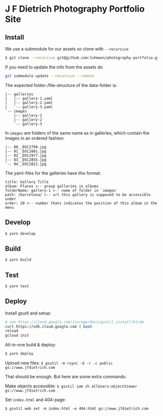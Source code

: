 # J F Dietrich Photography Portfolio Site

## Install

We use a submodule for our assets so clone with `--recursive`

```sh
$ git clone --recursive git@github.com:luhmann/photography-portfolio.git
```

If you need to update the info from the assets do

```sh
git submodule update --recursive --remote
```

The expected folder-/file-structure of the data-folder is:

```
|-- galleries
|   |-- gallery-1.yaml
|   |-- gallery-2.yaml
|   `-- gallery-3.yaml
`-- images
    |-- gallery-1
    |-- gallery-2
    `-- gallery-3
```

In `images` are folders of the same name as in galleries, which contain the images in an ordered fashion:

```
|-- 00__DSC2799.jpg
|-- 01__DSC2801.jpg
|-- 02__DSC2977.jpg
|-- 03__DSC2855.jpg
`-- 04__DSC2821.jpg
```

The yaml-files for the galleries have this format:

```
title: Gallery Title
album: Places <-- group galleries in albums
folderName: gallery-1 <-- name of folder in `images`
path: /barcelona/ <-- url this gallery is supposed to be accessible under
order: 20 <-- number thats indicates the position of this album in the menu
```

## Develop

```sh
$ yarn develop
```

## Build

```sh
$ yarn build
```

## Test

```sh
$ yarn test
```

## Deploy

Install gsutil and setup:

```bash
# see https://cloud.google.com/storage/docs/gsutil_install?hl=de
curl https://sdk.cloud.google.com | bash
reload
gcloud init
```

All-in-one build & deploy:

```sh
$ yarn deploy
```

Upload new files:
`$ gsutil -m rsync -d -r -c public gs://www.jfdietrich.com`

That should be enough. But here are some extra commands:

Make objects accessible:
`$ gsutil iam ch allUsers:objectViewer gs://www.jfdietrich.com`

Set `index.html` and 404-page:

`$ gsutil web set -m index.html -e 404.html gs://www.jfdietrich.com`
